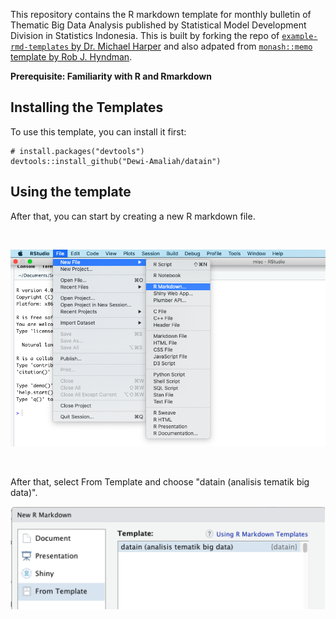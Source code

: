 This repository contains the R markdown template for monthly bulletin of Thematic  Big Data Analysis published by Statistical Model Development Division in Statistics Indonesia. This is built by forking the repo of [`example-rmd-templates` by Dr. Michael Harper](https://github.com/dr-harper/example-rmd-templates) and also adpated from [`monash::memo` template by Rob J. Hyndman](https://github.com/numbats/monash).

**Prerequisite: Familiarity with R and Rmarkdown**

## Installing the Templates

To use this template, you can install it first:

```
# install.packages("devtools")
devtools::install_github("Dewi-Amaliah/datain")
```

## Using the template 

After that, you can start by creating a new R markdown file. 

<br>

![](for_readme_1.png)

<br>

After that, select From Template and choose "datain (analisis tematik big data)".

![](for_readme.png)


